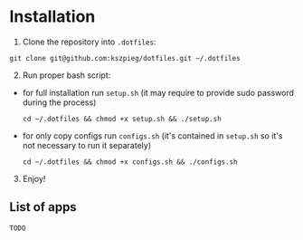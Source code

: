 # Installation
1. Clone the repository into `.dotfiles`:
```
git clone git@github.com:kszpieg/dotfiles.git ~/.dotfiles
```
2. Run proper bash script:

- for full installation run `setup.sh` (it may require to provide sudo password during the process)
    ```
    cd ~/.dotfiles && chmod +x setup.sh && ./setup.sh
    ```
- for only copy configs run `configs.sh` (it's contained in `setup.sh` so it's not necessary to run it separately)
    ```
    cd ~/.dotfiles && chmod +x configs.sh && ./configs.sh
    ```
3. Enjoy!
   
## List of apps
`TODO`